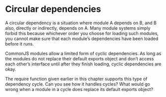 # Circular dependencies

A circular dependency is a situation where module A depends on B, and B also, directly or indirectly, depends on A. Many module systems simply forbid this because whichever order you choose for loading such modules, you cannot make sure that each module’s dependencies have been loaded before it runs.

CommonJS modules allow a limited form of cyclic dependencies. As long as the modules do not replace their default exports object and don’t access each other’s interface until after they finish loading, cyclic dependencies are okay.

The require function given earlier in this chapter supports this type of dependency cycle. Can you see how it handles cycles? What would go wrong when a module in a cycle does replace its default exports object?
